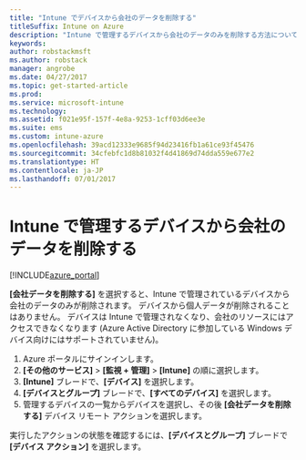 ```yaml
---
title: "Intune でデバイスから会社のデータを削除する"
titleSuffix: Intune on Azure
description: "Intune で管理するデバイスから会社のデータのみを削除する方法について説明します。\""
keywords: 
author: robstackmsft
ms.author: robstack
manager: angrobe
ms.date: 04/27/2017
ms.topic: get-started-article
ms.prod: 
ms.service: microsoft-intune
ms.technology: 
ms.assetid: f021e95f-157f-4e8a-9253-1cff03d6ee3e
ms.suite: ems
ms.custom: intune-azure
ms.openlocfilehash: 39acd12333e9685f94d23416fb1a61ce93f45476
ms.sourcegitcommit: 34cfebfc1d8b81032f4d41869d74dda559e677e2
ms.translationtype: HT
ms.contentlocale: ja-JP
ms.lasthandoff: 07/01/2017
---
```

# <a name="remove-company-data-from-intune-managed-devices"></a>Intune で管理するデバイスから会社のデータを削除する


[!INCLUDE[azure_portal](./includes/azure_portal.md)]

**[会社データを削除する]** を選択すると、Intune で管理されているデバイスから会社のデータのみが削除されます。 デバイスから個人データが削除されることはありません。 デバイスは Intune で管理されなくなり、会社のリソースにはアクセスできなくなります (Azure Active Directory に参加している Windows デバイス向けにはサポートされていません)。

1. Azure ポータルにサインインします。
2. **[その他のサービス]** > **[監視 + 管理]** > **[Intune]** の順に選択します。
3. **[Intune]** ブレードで、**[デバイス]** を選択します。
4. **[デバイスとグループ]** ブレードで、**[すべてのデバイス]** を選択します。
5. 管理するデバイスの一覧からデバイスを選択し、その後 **[会社データを削除する]** デバイス リモート アクションを選択します。

実行したアクションの状態を確認するには、**[デバイスとグループ]** ブレードで **[デバイス アクション]** を選択します。
